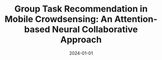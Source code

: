 ---
title: "Group Task Recommendation in Mobile Crowdsensing: An Attention-based Neural Collaborative Approach"
authors:
- Kaimin Wei
- Guozi Qi
- Zhetao Li
- Song Guo
- Jinpeng Chen


date: "2024-01-01"
# doi: "10.1109/TNSE.2022.3141728"

# Publication type.
# 1 = Conference paper; 2 = Journal article;
# 3 = Preprint Paper; 4 = Report; 5 = Book; 6 = Book section;
# 7 = Thesis; 8 = Patent
publication_types: ["2"]

# Publication name and optional abbreviated publication name.
publication: IEEE Transactions on Mobile Computers (TMC) (CCF-A)
# publication_short: "TNSE (JCR-Q1)"

url_pdf: https://www.computer.org/csdl/journal/tm/5555/01/10372184/1T8PftWM8Sc
# url_code: ''
# url_dataset: ''
# url_poster: ''
# url_project: ''
# url_slides: ''
# url_video: ''

---